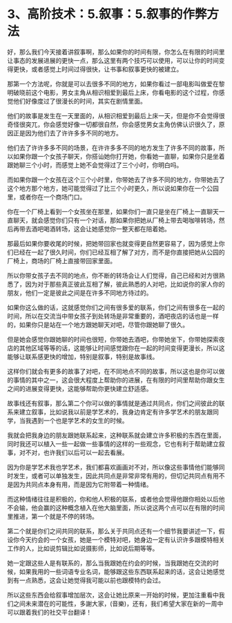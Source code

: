 # 3、高阶技术：5.叙事：5.叙事的作弊方法

好，那么我们今天接着讲叙事啊，那么如果你的时间有限，你怎么在有限的时间里让事态的发展进展的更快一点，那么这里有两个技巧可以使用，可以让你的时间变得更快，或者感觉上时间过得很快，让书事和叙事更快的被建立。

那第一个方法呢，你就是可以去很多不同的地方，如果你看过一部电影叫做爱在黎明破晓前这个电影，男女主角从相识相爱到最后上床，你看电影的这个过程，你感觉他们好像度过了很漫长的时间，其实在剧情里面。

他们的故事是发生在一天里面的，从相识相爱到最后上床一天，但是你不会觉得很奇怪很突兀，你会感觉好像一切都很自然，你会感觉男女主角仿佛认识很久了，原因正是因为他们去了许许多多不同的地方。

他们去了许许多多不同的场景，在许许多多不同的地方发生了许多不同的故事，所以如果你跟一个女孩子聊天，你搭讪她你打开她，你看她一直聊，如果你只是坐着跟她聊三个小时，而感觉上她不会觉得过了三个小时，你明白吗。

而如果你跟一个女孩在这个三个小时里，你带她去了许多不同的地方，你带她去了这个地方那个地方，她可能觉得过了比三个小时更久，所以说如果你在一个公园里，或者你在一个商场门口。

你在一个厂椅上看到一个女孩坐在那里，如果你们一直只是坐在厂椅上一直聊天一直聊天，就会感觉你们只有一个对话，那如果你把她从厂椅上带去喝咖啡转场，然后再带去酒吧喝酒转场，这会让她感觉你一整天都在陪着她。

那最后如果你要收尾的时候，把她带回家也就变得更自然更容易了，因为感觉上你们已经在一起了很久时间，你们已经互相了解了对方，而不是你直接把她从公园的厂椅上，商场的厂椅上直接带回家里面。

所以你带女孩子去不同的地点，你不断的转场会让人们觉得，自己已经和对方很熟悉了，因为对于那些真正彼此互相了解，彼此熟悉的人对吧，比如说你的家人你的朋友，他们一定是彼此之间是在许多不同地方待过的。

如果你这么做的话，这就感觉你们之间有很多爱的联系，你们之间有很多在一起的时间，所以在交流当中带女孩子到处转场是非常重要的，酒吧夜店的话也是一样的，如果你只是站在一个地方跟她聊天对吧，尽管你跟她聊了很久。

但是她会感觉你跟她聊的时间也很短，你带她去酒吧，你带她坐下，你带她探索夜店的其他区域等等的话，这能够让时间感觉跟你在一起的时间变得更漫长，所以这能够让联系感更快的增加，特别是叙事，特别是故事线。

这样你们就会有更多的故事了对吧，在不同地点不同的故事，所以这也是你可以做的事情的其中之一，这会很大程度上帮助你的进展，在有限的时间里帮助你跟女生之间的进展变得更快，这能够帮助你更快建立舒适感。

故事线还有叙事，那么第二个你可以做的事情就是通过共同点，你们之间彼此的联系来建立叙事，比如说我以前是学艺术的，我身边肯定有许多学艺术的朋友跟同学，当我遇到一个也是学艺术的女生的时候。

我就会把我身边的朋友跟她联系起来，这种联系就会建立许多积极的东西在里面，同时我还可以植入一些一起做一些事情的这样的一些观念，它也有利于帮助建立叙事，对不对，也许我们以后可以一起去看展。

因为你是学艺术我也学艺术，我们都喜欢画画对不对，所以像这些事情他们能够同时发生，或者可以单独发生，因此共同点是非常非常有用的，但切记共同点有用不是因为共同点本身有用，而是因为它附带着一种情绪。

而这种情绪往往是积极的，你和他人积极的联系，或者他会觉得他跟你相处以后他不会输，他会赢的这种概念植入在他大脑里面，所以说这两个点可以在有限的时间里推进，第一个就是不停的转场。

第二个就是你们之间共同的联系，那么关于共同点还有一个细节我要讲述一下，假设你今天约会的一个女孩，她是一个模特对吧，她身边一定有认识许多跟模特相关工作的人，比如说剪辑比如说摄影师，比如说后期等等。

她一定跟这些人是有联系的，那么当我跟她在约会的时候，当我跟她在交流的时候，如果我用的一些词语专业名词，能够跟这些东西联系起来的话，这会让她感觉到有一点熟悉，这会让她觉得我可能以前也跟模特约会过。

所以这些东西会给叙事增加层次，这会让她比原来一开始的时候，更加注重看中我们之间未来潜在的可能性，多謝大家，(音樂)，还有，我们希望大家在新的一周中可以跟着我们的社交平台翻译！

